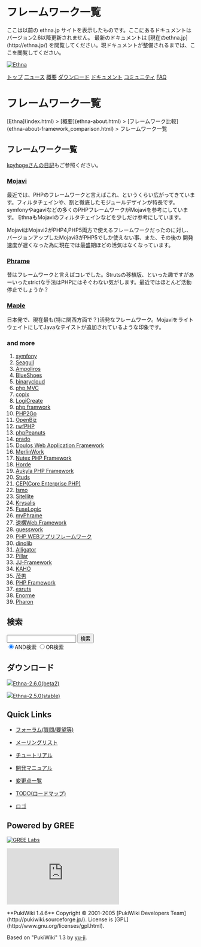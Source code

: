 # フレームワーク一覧
 <link rel="stylesheet" href="skin/ethna/ethna.css" title="ethna" type="text/css" charset="utf-8">

 <link rel="alternate" type="application/rss+xml" title="RSS" href="cmd=rss.html">

 <script type="text/javascript" src="skin/trackback.js"></script>

</head>
ここは以前の ethna.jp サイトを表示したものです。ここにあるドキュメントはバージョン2.6以降更新されません。  
最新のドキュメントは [現在のethna.jp](http://ethna.jp/) を閲覧してください。現ドキュメントが整備されるまでは、ここを閲覧してください。

<!-- ??BEGIN id:wrapper --><!-- ?? Navigator ?? ======================================================= -->

[![Ethna](image/navlogo.gif)](/)

[トップ](ethna.html "ethna (11d)") [二ュース](ethna-news.html "ethna-news (11d)") [概要](ethna-about.html "ethna-about (11d)") [ダウンロード](ethna-download.html "ethna-download (25d)") [ドキュメント](ethna-document.html "ethna-document (884d)") [コミュニティ](ethna-community.html "ethna-community (619d)") [FAQ](ethna-document-faq.html "ethna-document-faq (1240d)")

<!-- ?? Header ?? ========================================================== -->

# フレームワーク一覧 

<!-- ?? Content ?? ========================================================= -->
<!-- ??BEGIN id:main -->
<!-- ??BEGIN id:wrap_content -->
<!-- ??BEGIN id:content -->
<!-- ??BEGIN id:page_navigator -->
<!-- ??END id:PageNavigator -->
<!-- ??BEGIN id:body --> [Ethna](index.html) > [概要](ethna-about.html) > [フレームワーク比較](ethna-about-framework_comparison.html) > フレームワーク一覧 
## フレームワーク一覧 [](ethna-about-framework_comparison-list.html#p61d1d2d "p61d1d2d")

[koyhogeさんの日記](http://d.hatena.ne.jp/koyhoge/20060327/1143444511)もご参照ください。

### [Mojavi](http://mojavi.org/) [](ethna-about-framework_comparison-list.html#z638deeb "z638deeb")

最近では、PHPのフレームワークと言えばこれ、というくらい広がってきています。フィルタチェインや、割と徹底したモジュールデザインが特長です。 symfonyやagaviなどの多くのPHPフレームワークがMojaviを参考にしています。 EthnaもMojaviのフィルタチェインなどを少しだけ参考にしています。

MojaviはMojavi2がPHP4,PHP5両方で使えるフレームワークだったのに対し、 バージョンアップしたMojavi3がPHP5でしか使えない事、また、その後の 開発速度が遅くなった為に現在では最盛期ほどの活気はなくなっています。

### [Phrame](http://phrame.sourceforge.net/) [](ethna-about-framework_comparison-list.html#k3766d9b "k3766d9b")

昔はフレームワークと言えばコレでした。Strutsの移植版、といった趣ですがあーいったstrictな手法はPHPにはそぐわない気がします。最近ではほとんど活動停止でしょうか？

### [Maple](http://kunit.jp/maple/) [](ethna-about-framework_comparison-list.html#ba64c236 "ba64c236")

日本発で、現在最も(特に関西方面で？)活発なフレームワーク。MojaviをライトウェイトにしてJavaなテイストが追加されているような印象です。

### and more [](ethna-about-framework_comparison-list.html#fa712912 "fa712912")

1. [symfony](http://www.symfony-project.com/)
2. [Seagull](http://seagull.phpkitchen.com/)
3. [Ampoliros](http://www.ampoliros.com/)
4. [BlueShoes](http://www.blueshoes.org/en/home/)
5. [binarycloud](http://www.binarycloud.com/index.php)
6. [php.MVC](http://www.phpmvc.net/index.php)
7. [copix](http://www.phpmvc.net/index.php)
8. [LogiCreate](http://www.logicreate.com/)
9. [php framwork](http://www.mvc-php-framework.com/)
10. [PHP2Go](http://php2go.sourceforge.net/)
11. [OpenBiz](http://bigchef.sourceforge.net/document/index.html)
12. [rwfPHP](http://rwfphp.multispan.com/)
13. [phpPeanuts](http://www.phppeanuts.org/site/index_php/Menu/1/Home.html)
14. [prado](http://www.xisc.com/)
15. [Doulos Web Application Framework](http://doulos.sourceforge.net/index.php)
16. [MerlinWork](http://www.crealabs.it/en/merlinwork/)
17. [Nutex PHP Framework](http://nutexframework.sourceforge.net/)
18. [Horde](http://www.horde.org/horde/)
19. [Aukyla PHP Framework](http://www.auton.nl/software/products.html)
20. [Studs](http://mojavelinux.com/projects/studs/)
21. [CEP(Core Enterprise PHP)](http://phpenterprise.net/)
22. [Ismo](http://ismo.morrdusk.net/)
23. [Sitellite](http://www.sitellite.org/)
24. [Krysalis](http://cms.interaktonline.com/products/Krysalis/)
25. [FuseLogic](http://www.haltebis.com/index/wakka/main/FuseLogic)
26. [myPhrame](http://www1.plala.or.jp/ayatohiroka/php/myPhrame.html)
27. [速構Web Framework](http://www.pm9.com/newpm9/itbiz/php/framework/)
28. [guesswork](http://www.guesswork.jp/)
29. [PHP WEBアプリフレームワーク](http://sourceforge.jp/projects/pwaf/)
30. [dinolib](http://openlab.dino.co.jp/?key=%5B%5Bdinolib%5D%5D)
31. [Alligator](http://alligator.sourceforge.jp/html/)
32. [Pillar](http://pillar.lifree.net/blog/)
33. [JJ-Framework](http://jj-framework.sourceforge.jp/)
34. [KAHO](http://sourceforge.jp/projects/kaho/)
35. [茂男](http://sourceforge.jp/projects/shigeo/)
36. [PHP Framework](http://sourceforge.jp/projects/philot/)
37. [esruts](http://sourceforge.jp/projects/esruts/)
38. [Enorme](http://sourceforge.jp/projects/enorme/)
39. [Pharon](http://pharon.lolipop.jp/)

<!-- ??END id:body -->
<!-- ??BEGIN id:summary --><!-- ??END id:note -->
<!-- ??BEGIN id:trackback -->
<!-- ?? END id:trackback --><!-- ?? END id:attach -->
<!-- ?? END id:summary -->
<!-- ??END id:content -->
<!-- ?? END id:wrap_content --><!-- ??sidebar?? ========================================================== -->
<!-- ??BEGIN id:wrap_sidebar -->

<!-- ??BEGIN id:search_form -->

## 検索

<form action="http://ethna.jp/index.php?cmd=search" method="post">
            <input type="hidden" name="encode_hint" value="??">
            <input type="text" name="word" value="" size="20">
            <input type="submit" value="検索"><br>
            <input type="radio" name="type" value="AND" checked id="and_search"><label for="and_search">AND検索</label>
            <input type="radio" name="type" value="OR" id="or_search"><label for="or_search">OR検索</label>
    </form>

<!-- END id:search_form -->
<!-- ??BEGIN id:download_link -->

## ダウンロード

[![](image/minilogo.gif)Ethna-2.6.0(beta2)](ethna-download.html)

[![](image/minilogo.gif)Ethna-2.5.0(stable)](ethna-download.html)

<!-- END id:download_link -->
<!-- ??BEGIN id:download_link -->

## Quick Links

- [フォーラム(質問/要望等)](ethna-community-forum.html)
- [メーリングリスト](http://ml.ethna.jp/mailman/listinfo/users)

- [チュートリアル](ethna-document-tutorial.html)
- [開発マニュアル](ethna-document-dev_guide.html)
- [変更点一覧](ethna-document-changes.html)

- [TODO(ロードマップ)](TODO.html)
- [ロゴ](ethna-logo.html)

<!-- END id:download_link -->
<!-- ??BEGIN id:search_form -->

## Powered by GREE

 [![GREE Labs](http://labs.gree.jp/image/greelabs_logo.gif)](http://labs.gree.jp/)

<!-- END id:search_form -->
 [![SourceForge.jp](http://sourceforge.jp/sflogo.php?group_id=1343)](http://sourceforge.jp/)

<!-- ??END id:sidebar -->
<!-- ??END id:wrap_sidebar -->
<!-- ??END id:main --><!-- ?? Footer ?? ========================================================== -->
<!-- ??BEGIN id:footer -->
<!-- ??BEGIN id:copyright --> **PukiWiki 1.4.6** Copyright © 2001-2005 [PukiWiki Developers Team](http://pukiwiki.sourceforge.jp/). License is [GPL](http://www.gnu.org/licenses/gpl.html).  
 Based on "PukiWiki" 1.3 by [yu-ji](http://factage.com/yu-ji/).
<!-- ??END id:copyright -->
<!-- ??END id:footer --><!-- ?? END ?? ============================================================= -->
<!-- ??END id:wrapper -->
